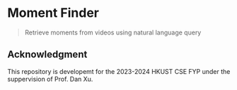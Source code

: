 # Moment Finder

> Retrieve moments from videos using natural language query

## Acknowledgment 
This repository is developemt for the 2023-2024 HKUST CSE FYP under the suppervision of Prof. Dan Xu. 